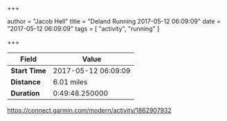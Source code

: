 +++

author = "Jacob Hell"
title = "Deland Running 2017-05-12 06:09:09"
date = "2017-05-12 06:09:09"
tags = [
    "activity", "running"
]

+++

<!--more-->

|Field  |Value  |
|--- | --- |
|**Start Time**|2017-05-12 06:09:09|
|**Distance**|6.01 miles|
|**Duration**|0:49:48.250000|

https://connect.garmin.com/modern/activity/1862907932